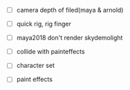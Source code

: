 - [ ] camera depth of filed(maya & arnold)
- [ ] quick rig, rig finger
- [ ] maya2018 don't render skydemolight
- [ ] collide with painteffects
- [ ] character set
- [ ] paint effects

